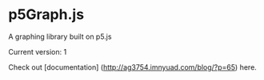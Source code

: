 # p5Graph.js
A graphing library built on p5.js

Current version: 1

Check out [documentation] (http://ag3754.imnyuad.com/blog/?p=65) here.